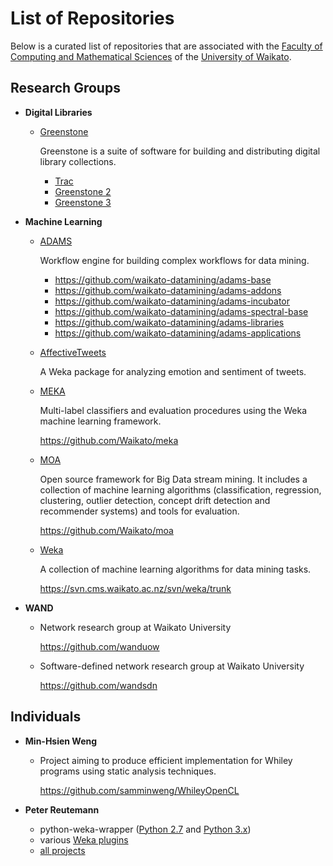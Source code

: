 List of Repositories
====================

Below is a curated list of repositories that are associated with the
[Faculty of Computing and Mathematical Sciences](http://www.cms.waikato.ac.nz/) of the 
[University of Waikato](http://www.waikato.ac.nz/).

Research Groups
---------------

* **Digital Libraries**

  * [Greenstone](http://greenstone.org/)

    Greenstone is a suite of software for building and distributing digital
    library collections.

    * [Trac](http://trac.greenstone.org/)
    * [Greenstone 2](http://svn.greenstone.org/main/trunk/greenstone2)
    * [Greenstone 3](http://svn.greenstone.org/main/trunk/greenstone3)

* **Machine Learning**

  * [ADAMS](https://adams.cms.waikato.ac.nz/)

    Workflow engine for building complex workflows for data mining.

    * https://github.com/waikato-datamining/adams-base
    * https://github.com/waikato-datamining/adams-addons
    * https://github.com/waikato-datamining/adams-incubator
    * https://github.com/waikato-datamining/adams-spectral-base
    * https://github.com/waikato-datamining/adams-libraries
    * https://github.com/waikato-datamining/adams-applications

  * [AffectiveTweets](https://github.com/felipebravom/AffectiveTweets)

    A Weka package for analyzing emotion and sentiment of tweets.

  * [MEKA](http://meka.sourceforge.net/)

    Multi-label classifiers and evaluation procedures using the Weka machine
    learning framework.

    https://github.com/Waikato/meka

  * [MOA](http://moa.cms.waikato.ac.nz/)

    Open source framework for Big Data stream mining. It includes a collection
    of machine learning algorithms (classification, regression, clustering,
    outlier detection, concept drift detection and recommender systems) and
    tools for evaluation.

    https://github.com/Waikato/moa

  * [Weka](http://www.cs.waikato.ac.nz/ml/weka/)

    A collection of machine learning algorithms for data mining tasks.

    https://svn.cms.waikato.ac.nz/svn/weka/trunk

* **WAND**

  * Network research group at Waikato University
  
    https://github.com/wanduow

  * Software-defined network research group at Waikato University

    https://github.com/wandsdn


Individuals
-----------

* **Min-Hsien Weng**

  * Project aiming to produce efficient implementation for Whiley programs using 
    static analysis techniques. 
  
    https://github.com/samminweng/WhileyOpenCL

* **Peter Reutemann**

  * python-weka-wrapper ([Python 2.7](https://github.com/fracpete/python-weka-wrapper) 
    and [Python 3.x](https://github.com/fracpete/python-weka-wrapper3))
  * various [Weka plugins](https://github.com/fracpete/projects#weka-plugins)
  * [all projects](https://github.com/fracpete/projects)

